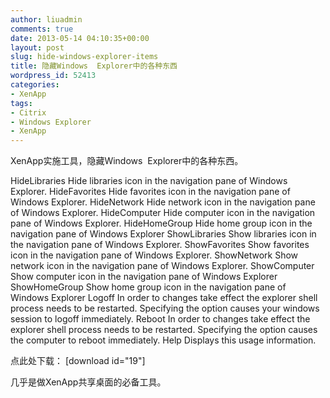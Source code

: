 ```yaml
---
author: liuadmin
comments: true
date: 2013-05-14 04:10:35+00:00
layout: post
slug: hide-windows-explorer-items
title: 隐藏Windows  Explorer中的各种东西
wordpress_id: 52413
categories:
- XenApp
tags:
- Citrix
- Windows Explorer
- XenApp
---
```


XenApp实施工具，隐藏Windows  Explorer中的各种东西。

HideLibraries
Hide libraries icon in the navigation pane of Windows Explorer.
HideFavorites
Hide favorites icon in the navigation pane of Windows Explorer.
HideNetwork
Hide network icon in the navigation pane of Windows Explorer.
HideComputer
Hide computer icon in the navigation pane of Windows Explorer.
HideHomeGroup
Hide home group icon in the navigation pane of Windows Explorer
ShowLibraries
Show libraries icon in the navigation pane of Windows Explorer.
ShowFavorites
Show favorites icon in the navigation pane of Windows Explorer.
ShowNetwork
Show network icon in the navigation pane of Windows Explorer.
ShowComputer
Show computer icon in the navigation pane of Windows Explorer
ShowHomeGroup
Show home group icon in the navigation pane of Windows Explorer
Logoff
In order to changes take effect the explorer shell process needs to be restarted. Specifying the option causes your windows session to logoff immediately.
Reboot
In order to changes take effect the explorer shell process needs to be restarted. Specifying the option causes the computer to reboot immediately.
Help
Displays this usage information.

点此处下载： [download id="19"]

几乎是做XenApp共享桌面的必备工具。
